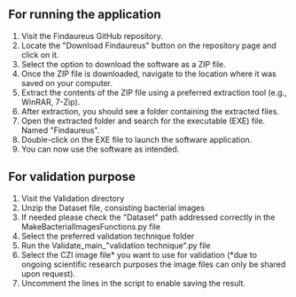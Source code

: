 For running the application
----------------------------------------------------------
1. Visit the Findaureus GitHub repository.
2. Locate the "Download Findaureus" button on the repository page and click on it.
3. Select the option to download the software as a ZIP file.
4. Once the ZIP file is downloaded, navigate to the location where it was saved on your computer.
5. Extract the contents of the ZIP file using a preferred extraction tool (e.g., WinRAR, 7-Zip).
6. After extraction, you should see a folder containing the extracted files.
7. Open the extracted folder and search for the executable (EXE) file. Named "Findaureus".
8. Double-click on the EXE file to launch the software application.
9. You can now use the software as intended.

For validation purpose
----------------------------------------------------------
1. Visit the Validation directory
2. Unzip the Dataset file, consisting bacterial images
3. If needed please check the "Dataset" path addressed correctly in the MakeBacterialImagesFunctions.py file 
4. Select the preferred validation technique folder
5. Run the Validate_main_"validation technique".py file
6. Select the CZI image file* you want to use for validation (*due to ongoing scientific research purposes the image files can only be shared upon request).
7. Uncomment the lines in the script to enable saving the result.
